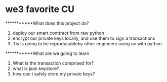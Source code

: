 # we3 favorite CU
  
***********What does this project do?
1. deploy our smart conttract from raw python
2. encrypt our private keys locally, and use them to sign a transactions
3. Tis is going to be reproducableby other engineers using uv with python


***********What are we going to learn

1. What is the transaction comprised for?
2. what is json keystore?
3. how can i safely store my private keys?


